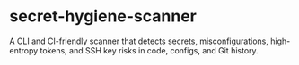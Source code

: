 # secret-hygiene-scanner
A CLI and CI-friendly scanner that detects secrets, misconfigurations, high-entropy tokens, and SSH key risks in code, configs, and Git history.
